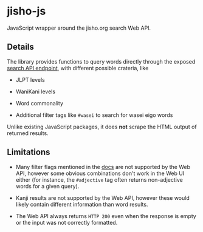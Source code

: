 # jisho-js
JavaScript wrapper around the jisho.org search Web API.

## Details
The library provides functions to query words directly through the exposed 
[search API endpoint](https://jisho.org/api/v1/search/words?keyword=), with different possible crateria, 
like
- JLPT levels

- WaniKani levels

- Word commonality

- Additional filter tags like `#wasei` to search for wasei eigo words

Unlike existing JavaScript packages, it does **not** scrape the HTML output of returned results.

## Limitations
- Many filter flags mentioned in the [docs](https://jisho.org/docs) are not supported by the Web API, 
  however some obvious combinations don't work in the Web UI either (for instance, the `#adjective` tag 
  often returns non-adjective words for a given query).

- Kanji results are not supported by the Web API, however these would likely contain different information 
  than word results.

- The Web API always returns `HTTP 200` even when the response is empty or the input was not correctly formatted.
